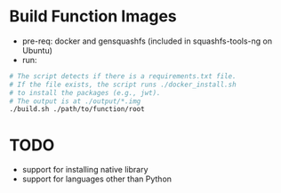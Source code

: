 # Build Function Images
* pre-req: docker and gensquashfs (included in squashfs-tools-ng on Ubuntu)
* run:
```sh
# The script detects if there is a requirements.txt file.
# If the file exists, the script runs ./docker_install.sh
# to install the packages (e.g., jwt).
# The output is at ./output/*.img
./build.sh ./path/to/function/root
```
# TODO
* support for installing native library
* support for languages other than Python
